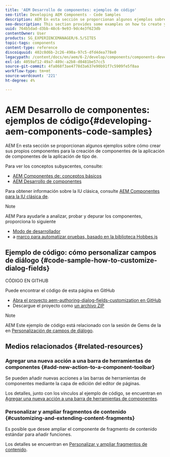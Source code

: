 ```yaml
---
title: 'AEM Desarrollo de componentes: ejemplos de código'
seo-title: Developing AEM Components - Code Samples
description: AEM En esta sección se proporcionan algunos ejemplos sobre cómo crear sus propios componentes para la creación de componentes de la aplicación de componentes de la aplicación de tipo de.
seo-description: This section provides some examples on how to create your own components for AEM.
uuid: 764b5dad-d3bb-48c6-9e93-9dc4e3f623db
contentOwner: User
products: SG_EXPERIENCEMANAGER/6.5/SITES
topic-tags: components
content-type: reference
discoiquuid: 402c0d6b-2c26-490a-97c5-dfd4dea778e0
legacypath: /content/docs/en/aem/6-2/develop/components/components-develop
exl-id: 4059af12-49a7-489c-a2b8-d0481be57cc5
source-git-commit: 4fa868f3ae4778d3a637e90b91f7c5909fe5f8aa
workflow-type: tm+mt
source-wordcount: '221'
ht-degree: 4%

---
```


# AEM Desarrollo de componentes: ejemplos de código{#developing-aem-components-code-samples}

AEM En esta sección se proporcionan algunos ejemplos sobre cómo crear sus propios componentes para la creación de componentes de la aplicación de componentes de la aplicación de tipo de.

Para ver los conceptos subyacentes, consulte:

* [AEM Componentes de: conceptos básicos](/help/sites-developing/components-basics.md)
* [AEM Desarrollo de componentes](/help/sites-developing/developing-components.md)

Para obtener información sobre la IU clásica, consulte [AEM Componentes para la IU clásica de](/help/sites-developing/developing-components-classic.md).

>[!NOTE]
>
>AEM Para ayudarle a analizar, probar y depurar los componentes, proporciona lo siguiente
>
>* [Modo de desarrollador](/help/sites-developing/developer-mode.md)
>* a [marco para automatizar pruebas, basado en la biblioteca Hobbes.js](/help/sites-developing/hobbes.md)
>


## Ejemplo de código: cómo personalizar campos de diálogo {#code-sample-how-to-customize-dialog-fields}

CÓDIGO EN GITHUB

Puede encontrar el código de esta página en GitHub

* [Abra el proyecto aem-authoring-dialog-fields-customization en GitHub](https://github.com/Adobe-Marketing-Cloud/aem-authoring-dialog-fields-customization)
* Descargue el proyecto como [un archivo ZIP](https://codeload.github.com/Adobe-Marketing-Cloud/aem-authoring-dialog-fields-customization/zip/refs/heads/master)

>[!NOTE]
>
>AEM Este ejemplo de código está relacionado con la sesión de Gems de la en [Personalización de campos de diálogo](https://experienceleague.adobe.com/docs/experience-manager-gems-events/gems/gems2015/aem-customizing-dialog-fields-in-touch-ui.html?lang=en).

## Medios relacionados {#related-resources}

### Agregar una nueva acción a una barra de herramientas de componentes {#add-new-action-to-a-component-toolbar}

Se pueden añadir nuevas acciones a las barras de herramientas de componentes mediante la capa de edición del editor de páginas.

Los detalles, junto con los vínculos al ejemplo de código, se encuentran en [Agregar una nueva acción a una barra de herramientas de componentes](/help/sites-developing/customizing-page-authoring-touch.md#add-new-action-to-a-component-toolbar).

### Personalizar y ampliar fragmentos de contenido {#customizing-and-extending-content-fragments}

Es posible que desee ampliar el componente de fragmento de contenido estándar para añadir funciones.

Los detalles se encuentran en [Personalizar y ampliar fragmentos de contenido](/help/sites-developing/customizing-content-fragments.md).
